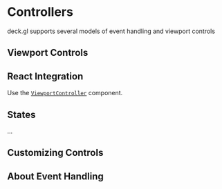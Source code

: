 # Controllers

deck.gl supports several models of event handling and viewport controls


## Viewport Controls


## React Integration

Use the [`ViewportController`](docs/api-reference/react/viewport-controller.md) component.


## States

...


## Customizing Controls



## About Event Handling

